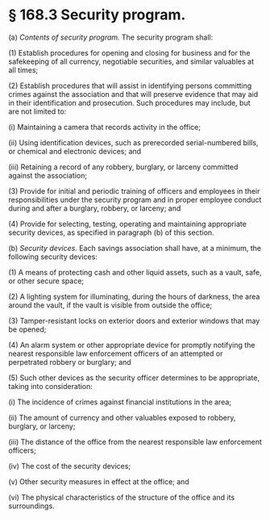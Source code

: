 # § 168.3   Security program.

(a) *Contents of security program.* The security program shall:


(1) Establish procedures for opening and closing for business and for the safekeeping of all currency, negotiable securities, and similar valuables at all times;


(2) Establish procedures that will assist in identifying persons committing crimes against the association and that will preserve evidence that may aid in their identification and prosecution. Such procedures may include, but are not limited to:


(i) Maintaining a camera that records activity in the office;


(ii) Using identification devices, such as prerecorded serial-numbered bills, or chemical and electronic devices; and


(iii) Retaining a record of any robbery, burglary, or larceny committed against the association;


(3) Provide for initial and periodic training of officers and employees in their responsibilities under the security program and in proper employee conduct during and after a burglary, robbery, or larceny; and


(4) Provide for selecting, testing, operating and maintaining appropriate security devices, as specified in paragraph (b) of this section.


(b) *Security devices.* Each savings association shall have, at a minimum, the following security devices:


(1) A means of protecting cash and other liquid assets, such as a vault, safe, or other secure space;


(2) A lighting system for illuminating, during the hours of darkness, the area around the vault, if the vault is visible from outside the office;


(3) Tamper-resistant locks on exterior doors and exterior windows that may be opened;


(4) An alarm system or other appropriate device for promptly notifying the nearest responsible law enforcement officers of an attempted or perpetrated robbery or burglary; and


(5) Such other devices as the security officer determines to be appropriate, taking into consideration:


(i) The incidence of crimes against financial institutions in the area;


(ii) The amount of currency and other valuables exposed to robbery, burglary, or larceny;


(iii) The distance of the office from the nearest responsible law enforcement officers;


(iv) The cost of the security devices;


(v) Other security measures in effect at the office; and


(vi) The physical characteristics of the structure of the office and its surroundings.




